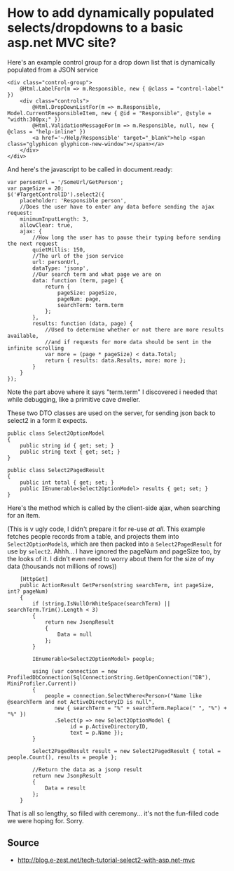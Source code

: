 ﻿# How to add dynamically populated selects/dropdowns to a basic asp.net MVC site?

Here's an example control group for a drop down list that is dynamically populated from a JSON service

    <div class="control-group">
        @Html.LabelFor(m => m.Responsible, new { @class = "control-label" })
        <div class="controls">
            @Html.DropDownListFor(m => m.Responsible, Model.CurrentResponsibleItem, new { @id = "Responsible", @style = "width:300px;" })
            @Html.ValidationMessageFor(m => m.Responsible, null, new { @class = "help-inline" })
            <a href='~/Help/Responsible' target="_blank">help <span class="glyphicon glyphicon-new-window"></span></a>
        </div>
    </div>

And here's the javascript to be called in document.ready:

    var personUrl = '/SomeUrl/GetPerson';
    var pageSize = 20;
    $('#TargetControlID').select2({
        placeholder: 'Responsible person',
        //Does the user have to enter any data before sending the ajax request:
        minimumInputLength: 3,
        allowClear: true,
        ajax: {
            //How long the user has to pause their typing before sending the next request
            quietMillis: 150,
            //The url of the json service
            url: personUrl,
            dataType: 'jsonp',
            //Our search term and what page we are on
            data: function (term, page) {
                return {
                    pageSize: pageSize,
                    pageNum: page,
                    searchTerm: term.term
                };
            },
            results: function (data, page) {
                //Used to determine whether or not there are more results available,
                //and if requests for more data should be sent in the infinite scrolling
                var more = (page * pageSize) < data.Total;
                return { results: data.Results, more: more };
            }
        }
    });

Note the part above where it says "term.term"  I discovered i needed that while debugging, like a primitive cave dweller.

These two DTO classes are used on the server, for sending json back to select2 in a form it expects.

    public class Select2OptionModel
    {
        public string id { get; set; }
        public string text { get; set; }
    }

    public class Select2PagedResult
    {
        public int total { get; set; }
        public IEnumerable<Select2OptionModel> results { get; set; }
    }

Here's the method which is called by the client-side ajax, when searching for an item.

(This is v ugly code, I didn't prepare it for re-use *at all*. This example fetches people records from a table, and projects them into `Select2OptionModel`s, which are then packed into a `Select2PagedResult` for use by `select2`. Ahhh... I have ignored the pageNum and pageSize too, by the looks of it. I didn't even need to worry about them for the size of my data (thousands not millions of rows))

        [HttpGet]
        public ActionResult GetPerson(string searchTerm, int pageSize, int? pageNum)
        {
            if (string.IsNullOrWhiteSpace(searchTerm) || searchTerm.Trim().Length < 3)
            {
                return new JsonpResult
                {
                    Data = null
                };
            }

            IEnumerable<Select2OptionModel> people;

            using (var connection = new ProfiledDbConnection(SqlConnectionString.GetOpenConnection("DB"), MiniProfiler.Current))
            {
                people = connection.SelectWhere<Person>("Name like @searchTerm and not ActiveDirectoryID is null",
                   new { searchTerm = "%" + searchTerm.Replace(" ", "%") + "%" })
                   .Select(p => new Select2OptionModel {
                        id = p.ActiveDirectoryID,
                        text = p.Name });
            }

            Select2PagedResult result = new Select2PagedResult { total = people.Count(), results = people };

            //Return the data as a jsonp result
            return new JsonpResult
            {
                Data = result
            };
        }

That is all so lengthy, so filled with ceremony... it's not the fun-filled code we were hoping for. Sorry.

## Source

 * http://blog.e-zest.net/tech-tutorial-select2-with-asp.net-mvc